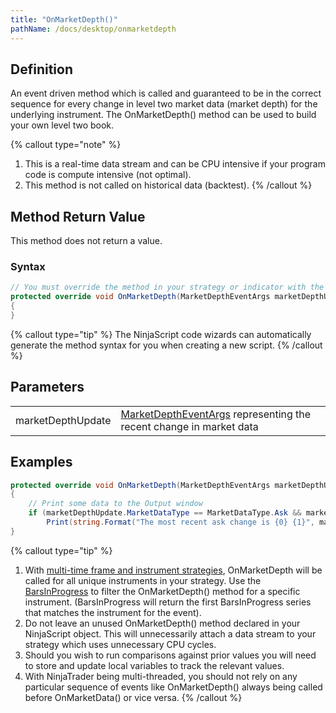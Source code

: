 ```yaml
---
title: "OnMarketDepth()"
pathName: /docs/desktop/onmarketdepth
---
```


## Definition

An event driven method which is called and guaranteed to be in the correct sequence for every change in level two market data (market depth) for the underlying instrument. The OnMarketDepth() method can be used to build your own level two book.

{% callout type="note" %}

1. This is a real-time data stream and can be CPU intensive if your program code is compute intensive (not optimal).
2. This method is not called on historical data (backtest).
{% /callout %}

## Method Return Value

This method does not return a value.

### Syntax

```csharp
// You must override the method in your strategy or indicator with the following syntax:
protected override void OnMarketDepth(MarketDepthEventArgs marketDepthUpdate)
{
}
```

{% callout type="tip" %}
The NinjaScript code wizards can automatically generate the method syntax for you when creating a new script.
{% /callout %}

## Parameters

|  |  |
| --- | --- |
| marketDepthUpdate | [MarketDepthEventArgs](/docs/desktop/marketdeptheventargs) representing the recent change in market data |

## Examples

```csharp
protected override void OnMarketDepth(MarketDepthEventArgs marketDepthUpdate)
{
    // Print some data to the Output window
    if (marketDepthUpdate.MarketDataType == MarketDataType.Ask && marketDepthUpdate.Operation == Operation.Update)
        Print(string.Format("The most recent ask change is {0} {1}", marketDepthUpdate.Price, marketDepthUpdate.Volume));
}
```

{% callout type="tip" %}
1. With [multi-time frame and instrument strategies](/docs/desktop/multi-time_frame__instruments), OnMarketDepth will be called for all unique instruments in your strategy. Use the [BarsInProgress](/docs/desktop/barsinprogress) to filter the OnMarketDepth() method for a specific instrument. (BarsInProgress will return the first BarsInProgress series that matches the instrument for the event).
2. Do not leave an unused OnMarketDepth() method declared in your NinjaScript object. This will unnecessarily attach a data stream to your strategy which uses unnecessary CPU cycles.
3. Should you wish to run comparisons against prior values you will need to store and update local variables to track the relevant values.
4. With NinjaTrader being multi-threaded, you should not rely on any particular sequence of events like OnMarketDepth() always being called before OnMarketData() or vice versa.
{% /callout %}